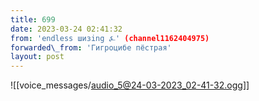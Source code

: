 ```yaml
---
title: 699
date: 2023-03-24 02:41:32
from: 'endless шизing ⍼' (channel1162404975)
forwarded\_from: 'Гигроцибе пёстрая'
layout: post
---
```


![[voice_messages/audio_5@24-03-2023_02-41-32.ogg]]


